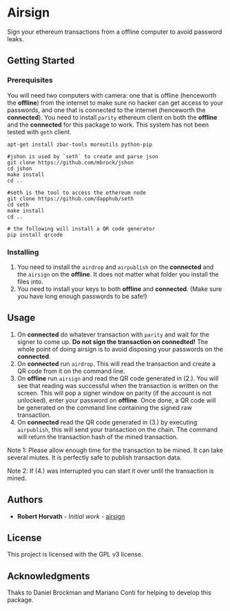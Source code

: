 # Airsign

Sign your ethereum transactions from a offline computer to avoid password leaks.

## Getting Started


### Prerequisites

You will need two computers with camera: one that is offline (henceworth the **offline**) from the internet to make sure no hacker can get access to your passwords, and one that is connected to the internet (henceworth the **connected**). 
You need to install `parity` ethereum client on both the **offline** and the **connected** for this package to work. This system has not been tested with `geth` client. 


```
apt-get install zbar-tools moreutils python-pip

#jshon is used by `seth` to create and parse json
git clone https://github.com/mbrock/jshon
cd jshon
make install
cd ..

#seth is the tool to access the ethereum node
git clone https://github.com/dapphub/seth
cd seth
make install
cd .. 

# the following will install a QR code generator
pip install qrcode
```

### Installing

1. You need to install the `airdrop` and `airpublish` on the **connected** and the `airsign` on the **offline**. It does not matter what folder you install the files into. 
2. You need to install your keys to both **offline** and **connected**. (Make sure you have long enough passwords to be safe!)

## Usage

1. On **connected** do whatever transaction with `parity` and wait for the signer to come up. **Do not sign the transaction on connedted!** The whole point of doing airsign is to avoid disposing your passwords on the **connected**.
2. On **connected** run `airdrop`. This will read the transaction and create a QR code from it on the command line.
3. On **offline** run `airsign` and read the QR code generated in (2.). You will see that reading was successful when the transaction is written on the screen. This will pop a signer window on parity (if the account is not unlocked), enter your password on **offline**. Once done, a QR code will be generated on the command line containing the signed raw transaction.
4. On **connected** read the QR code generated in (3.) by executing `airpublish`, this will send your transaction on the chain. The command will return the transaction hash of the mined transaction. 

Note 1: Please allow enough time for the transaction to be mined. It can take several miutes. It is perfectly safe to publish transaction data. 

Note 2: If (4.) was interrupted you can start it over until the transaction is mined. 

## Authors

* **Robert Horvath** - *Initial work* - [airsign](https://github.com/r001/airsign)

## License

This project is licensed with the GPL v3 license. 

## Acknowledgments

Thaks to Daniel Brockman and Mariano Conti for helping to develop this package.

